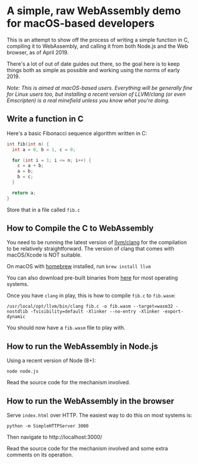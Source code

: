 # A simple, raw WebAssembly demo for macOS-based developers

This is an attempt to show off the process of writing a simple function in C, compiling it to WebAssembly, and calling it from both Node.js and the Web browser, as of April 2019.

There's a lot of out of date guides out there, so the goal here is to keep things both as simple as possible and working using the norms of early 2019.

*Note: This is aimed at macOS-based users. Everything will be generally fine for Linux users too, but installing a recent version of LLVM/clang (or even Emscripten) is a real minefield unless you know what you're doing.*

## Write a function in C

Here's a basic Fibonacci sequence algorithm written in C:

```c
int fib(int n) {
  int a = 0, b = 1, c = 0;

  for (int i = 1; i <= n; i++) {
    c = a + b;
    a = b;
    b = c;
  }

  return a;
}
```

Store that in a file called `fib.c`

## How to Compile the C to WebAssembly

You need to be running the latest version of [llvm/clang](https://llvm.org/) for the compilation to be relatively straightforward. The version of clang that comes with macOS/Xcode is NOT suitable.

On macOS with [homebrew](https://brew.sh/) installed, run `brew install llvm`

You can also download pre-built binaries from [here](http://releases.llvm.org/download.html) for most operating systems.

Once you have `clang` in play, this is how to compile `fib.c` to `fib.wasm`:

```
/usr/local/opt/llvm/bin/clang fib.c -o fib.wasm --target=wasm32 -nostdlib -fvisibility=default -Xlinker --no-entry -Xlinker -export-dynamic
```

You should now have a `fib.wasm` file to play with.

## How to run the WebAssembly in Node.js

Using a recent version of Node (8+):

```
node node.js
```

Read the source code for the mechanism involved.

## How to run the WebAssembly in the browser

Serve `index.html` over HTTP. The easiest way to do this on most systems is:

```
python -m SimpleHTTPServer 3000
```

Then navigate to http://localhost:3000/

Read the source code for the mechanism involved and some extra comments on its operation.
